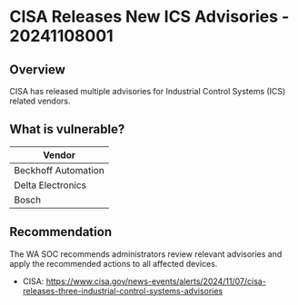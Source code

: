 # CISA Releases New ICS Advisories - 20241108001

## Overview

CISA has released multiple advisories for Industrial Control Systems (ICS) related vendors.

## What is vulnerable?

| Vendor |
| --- |
| Beckhoff Automation |
| Delta Electronics  |
| Bosch |

## Recommendation

The WA SOC recommends administrators review relevant advisories and apply the recommended actions to all affected devices.

- CISA: <https://www.cisa.gov/news-events/alerts/2024/11/07/cisa-releases-three-industrial-control-systems-advisories>